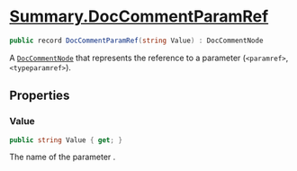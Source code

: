 # [Summary.DocCommentParamRef](../src/Core/DocCommentParamRef.cs#L6)
```cs
public record DocCommentParamRef(string Value) : DocCommentNode
```

A [`DocCommentNode`](./DocCommentNode.md) that represents the reference to a parameter (`<paramref>`, `<typeparamref>`).

## Properties
### Value
```cs
public string Value { get; }
```

The name of the parameter .


